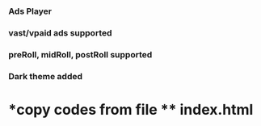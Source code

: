 ### Ads Player
### vast/vpaid ads supported
### preRoll, midRoll, postRoll supported
### Dark theme added

# *copy codes from file ** index.html

